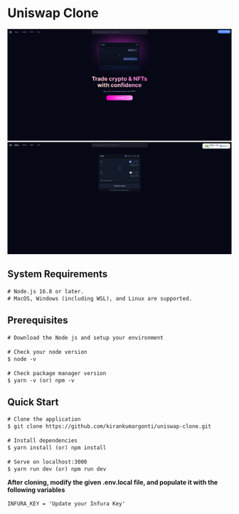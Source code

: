 # Uniswap Clone

<img src="/screenshots/screenshot_2.png">
<img src="/screenshots/screenshot_1.png">

## System Requirements

    # Node.js 16.8 or later.
    # MacOS, Windows (including WSL), and Linux are supported.

## Prerequisites

    # Download the Node js and setup your environment

    # Check your node version
    $ node -v

    # Check package manager version
    $ yarn -v (or) npm -v

## Quick Start

    # Clone the application
    $ git clone https://github.com/kirankumargonti/uniswap-clone.git

    # Install dependencies
    $ yarn install (or) npm install

    # Serve on localhost:3000
    $ yarn run dev (or) npm run dev

**After cloning, modify the given .env.local file, and populate it with the following variables**

    INFURA_KEY = 'Update your Infura Key' 
 
